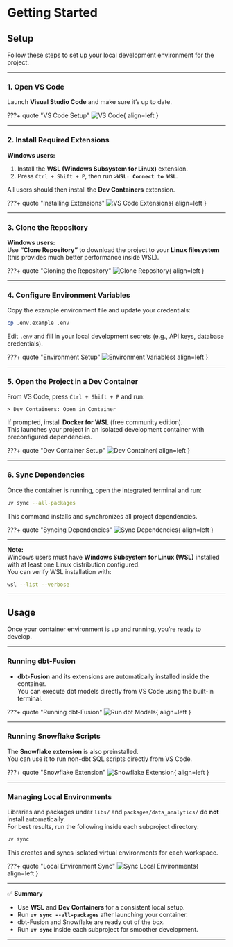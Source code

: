 # Getting Started

## Setup

Follow these steps to set up your local development environment for the project.

---

### 1. Open VS Code

Launch **Visual Studio Code** and make sure it’s up to date.

???+ quote "VS Code Setup"
    ![VS Code](../img/setup/1_vscode.gif){ align=left }

---

### 2. Install Required Extensions

**Windows users:**

1. Install the **WSL (Windows Subsystem for Linux)** extension.  
2. Press `Ctrl + Shift + P`, then run **`>WSL: Connect to WSL`**.

All users should then install the **Dev Containers** extension.

???+ quote "Installing Extensions"
    ![VS Code Extensions](../img/setup/2_extensions.gif){ align=left }

---

### 3. Clone the Repository

**Windows users:**  
Use **“Clone Repository”** to download the project to your **Linux filesystem** (this provides much better performance inside WSL).

???+ quote "Cloning the Repository"
    ![Clone Repository](../img/setup/3_clone.gif){ align=left }

---

### 4. Configure Environment Variables

Copy the example environment file and update your credentials:

```bash
cp .env.example .env
```

Edit `.env` and fill in your local development secrets (e.g., API keys, database credentials).

???+ quote "Environment Setup"
    ![Environment Variables](../img/setup/4_env.gif){ align=left }

---

### 5. Open the Project in a Dev Container

From VS Code, press `Ctrl + Shift + P` and run:

```
> Dev Containers: Open in Container
```

If prompted, install **Docker for WSL** (free community edition).  
This launches your project in an isolated development container with preconfigured dependencies.

???+ quote "Dev Container Setup"
    ![Dev Container](../img/setup/5_container.gif){ align=left }

---

### 6. Sync Dependencies

Once the container is running, open the integrated terminal and run:

```bash
uv sync --all-packages
```

This command installs and synchronizes all project dependencies.

???+ quote "Syncing Dependencies"
    ![Sync Dependencies](../img/setup/6_uvsync.gif){ align=left }

---

**Note:**  
Windows users must have **Windows Subsystem for Linux (WSL)** installed with at least one Linux distribution configured.  
You can verify WSL installation with:

```bash
wsl --list --verbose
```

---

## Usage

Once your container environment is up and running, you’re ready to develop.

---

### Running dbt-Fusion

- **dbt-Fusion** and its extensions are automatically installed inside the container.  
  You can execute dbt models directly from VS Code using the built-in terminal.

???+ quote "Running dbt-Fusion"
    ![Run dbt Models](../img/usage/1_dbt_fusion.gif){ align=left }

---

### Running Snowflake Scripts

The **Snowflake extension** is also preinstalled.  
You can use it to run non-dbt SQL scripts directly from VS Code.

???+ quote "Snowflake Extension"
    ![Snowflake Extension](../img/usage/2_snowflake.gif){ align=left }

---

### Managing Local Environments

Libraries and packages under `libs/` and `packages/data_analytics/` do **not** install automatically.  
For best results, run the following inside each subproject directory:

```bash
uv sync
```

This creates and syncs isolated virtual environments for each workspace.

???+ quote "Local Environment Sync"
    ![Sync Local Environments](../img/usage/3_sync_envs.gif){ align=left }

---

✅ **Summary**
- Use **WSL** and **Dev Containers** for a consistent local setup.  
- Run **`uv sync --all-packages`** after launching your container.  
- dbt-Fusion and Snowflake are ready out of the box.  
- Run **`uv sync`** inside each subproject for smoother development.

---